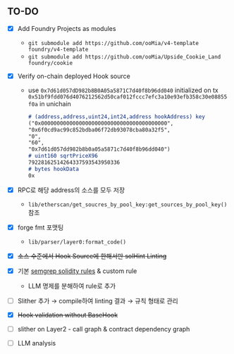 ## TO-DO

- [x] Add Foundry Projects as modules
    - `git submodule add https://github.com/ooMia/v4-template foundry/v4-template`
    - `git submodule add https://github.com/ooMia/Upside_Cookie_Land foundry/cookie`

- [x] Verify on-chain deployed Hook source
    - use `0x7d61d057dD982b8B0A05a5871C7d40f8b96dd040` initialized on
      tx `0x51bf9fdd076d4076212562d50caf012fccc7efc3a10e93efb358c30e08855f0a` in unichain
       ```markdown
       # (address,address,uint24,int24,address hookAddress) key
       ("0x0000000000000000000000000000000000000000",
       "0x6f0cd9ac99c852bdba06f72db93078cba80a32f5",
       "0",
       "60",
       "0x7d61d057dd982b8b0a05a5871c7d40f8b96dd040")
       # uint160 sqrtPriceX96
       79228162514264337593543950336
       # bytes hookData
       0x
       ```

- [x] RPC로 해당 address의 소스를 모두 저장
    - `lib/etherscan/get_soucres_by_pool_key:get_sources_by_pool_key()` 참조

- [x] forge fmt 포맷팅
    - `lib/parser/layer0:format_code()`

- [x] ~~소스 수준에서 Hook Source에 한해서만 solHint Linting~~

- [x] 기본 [semgrep solidity rules](https://github.com/semgrep/semgrep-rules/tree/develop/solidity) & custom rule
    - LLM 명제를 분해하여 rule로 추가

- [ ] Slither 추가 → compile하여 linting 결과 → 규칙 형태로 관리

- [x] ~~Hook validation without BaseHook~~

- [ ] slither on Layer2 - call graph & contract dependency graph

- [ ] LLM analysis
